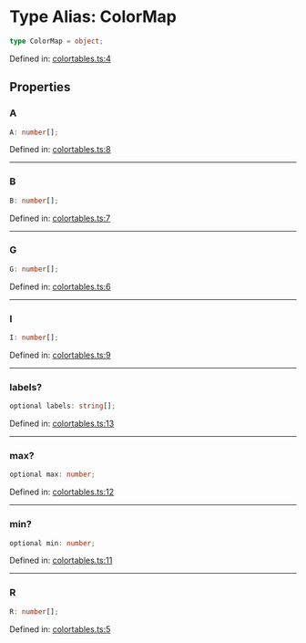 # Type Alias: ColorMap

```ts
type ColorMap = object;
```

Defined in: [colortables.ts:4](https://github.com/thewtex/niivue/blob/main/packages/niivue/src/colortables.ts#L4)

## Properties

### A

```ts
A: number[];
```

Defined in: [colortables.ts:8](https://github.com/thewtex/niivue/blob/main/packages/niivue/src/colortables.ts#L8)

---

### B

```ts
B: number[];
```

Defined in: [colortables.ts:7](https://github.com/thewtex/niivue/blob/main/packages/niivue/src/colortables.ts#L7)

---

### G

```ts
G: number[];
```

Defined in: [colortables.ts:6](https://github.com/thewtex/niivue/blob/main/packages/niivue/src/colortables.ts#L6)

---

### I

```ts
I: number[];
```

Defined in: [colortables.ts:9](https://github.com/thewtex/niivue/blob/main/packages/niivue/src/colortables.ts#L9)

---

### labels?

```ts
optional labels: string[];
```

Defined in: [colortables.ts:13](https://github.com/thewtex/niivue/blob/main/packages/niivue/src/colortables.ts#L13)

---

### max?

```ts
optional max: number;
```

Defined in: [colortables.ts:12](https://github.com/thewtex/niivue/blob/main/packages/niivue/src/colortables.ts#L12)

---

### min?

```ts
optional min: number;
```

Defined in: [colortables.ts:11](https://github.com/thewtex/niivue/blob/main/packages/niivue/src/colortables.ts#L11)

---

### R

```ts
R: number[];
```

Defined in: [colortables.ts:5](https://github.com/thewtex/niivue/blob/main/packages/niivue/src/colortables.ts#L5)
